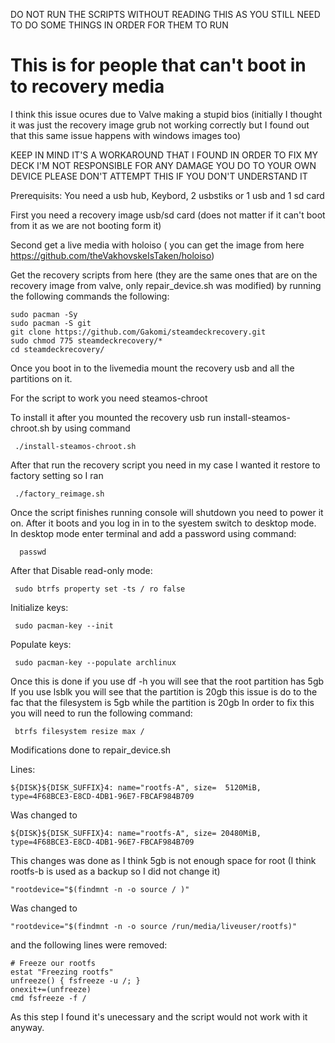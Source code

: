 DO NOT RUN THE SCRIPTS WITHOUT READING THIS AS YOU STILL NEED TO DO SOME THINGS IN ORDER FOR THEM TO RUN

# This is for people that can't boot in to recovery media

I think this issue ocures due to Valve making a stupid bios (initially I thought it was just the recovery image grub not working correctly
but I found out that this same issue happens with windows images too)

KEEP IN MIND IT'S A WORKAROUND THAT I FOUND IN ORDER TO FIX MY DECK
I'M NOT RESPONSIBLE FOR ANY DAMAGE YOU DO TO YOUR OWN DEVICE 
PLEASE DON'T ATTEMPT THIS IF YOU DON'T UNDERSTAND IT 



Prerequisits:
You need a usb hub, 
Keybord, 
2 usbstiks or 1 usb and 1 sd card




First you need a recovery image usb/sd card (does not matter if it can't boot from it as we are not booting form it)

Second get a live media with holoiso ( you can get the image from here https://github.com/theVakhovskeIsTaken/holoiso)

Get the recovery scripts from here (they are the same ones that are on the recovery image from valve, only repair_device.sh was modified) 
by running the following commands the following:

    sudo pacman -Sy
    sudo pacman -S git
    git clone https://github.com/Gakomi/steamdeckrecovery.git
    sudo chmod 775 steamdeckrecovery/*
    cd steamdeckrecovery/

Once you boot in to the livemedia mount the recovery usb and all the partitions on it.

For the script to work you need steamos-chroot 

To install it after you mounted the recovery usb run install-steamos-chroot.sh by using command 
     
     ./install-steamos-chroot.sh

After that run the recovery script you need in my case I wanted it restore to factory setting so I ran 
     
     ./factory_reimage.sh
     
Once the script finishes running console will shutdown you need to power it on. 
After it boots and you log in in to the syestem switch to desktop mode.
In desktop mode enter terminal and add a password using command:

      passwd

After that Disable read-only mode: 

     sudo btrfs property set -ts / ro false

Initialize keys:

     sudo pacman-key --init

Populate keys: 

     sudo pacman-key --populate archlinux
     
Once this is done if you use df -h you will see that the root partition has 5gb
If you use lsblk you will see that the partition is 20gb this issue is  do to the fac that the filesystem is 5gb while the partition is 20gb
In order to fix this you will need to run the following command:

     btrfs filesystem resize max /
     
     
     

Modifications done to repair_device.sh 

Lines:

    ${DISK}${DISK_SUFFIX}4: name="rootfs-A", size=  5120MiB, type=4F68BCE3-E8CD-4DB1-96E7-FBCAF984B709
    
Was changed to
 
    ${DISK}${DISK_SUFFIX}4: name="rootfs-A", size= 20480MiB, type=4F68BCE3-E8CD-4DB1-96E7-FBCAF984B709

This changes was done as I think 5gb is not enough space for root (I think rootfs-b is used as a backup so I did not change it)

    "rootdevice="$(findmnt -n -o source / )" 

Was changed to 

    "rootdevice="$(findmnt -n -o source /run/media/liveuser/rootfs)" 

and the following lines were removed:

    # Freeze our rootfs
    estat "Freezing rootfs"
    unfreeze() { fsfreeze -u /; }
    onexit+=(unfreeze)
    cmd fsfreeze -f /
    
 As this step I found it's unecessary and the script would not work with it anyway.
